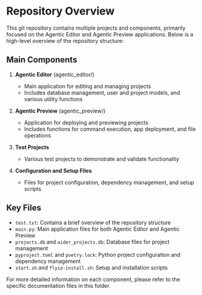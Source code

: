 # Repository Overview

This git repository contains multiple projects and components, primarily focused on the Agentic Editor and Agentic Preview applications. Below is a high-level overview of the repository structure:

## Main Components

1. **Agentic Editor** (agentic_editor/)
   - Main application for editing and managing projects
   - Includes database management, user and project models, and various utility functions

2. **Agentic Preview** (agentic_preview/)
   - Application for deploying and previewing projects
   - Includes functions for command execution, app deployment, and file operations

3. **Test Projects**
   - Various test projects to demonstrate and validate functionality

4. **Configuration and Setup Files**
   - Files for project configuration, dependency management, and setup scripts

## Key Files

- `test.txt`: Contains a brief overview of the repository structure
- `main.py`: Main application files for both Agentic Editor and Agentic Preview
- `projects.db` and `aider_projects.db`: Database files for project management
- `pyproject.toml` and `poetry.lock`: Python project configuration and dependency management
- `start.sh` and `flyio-install.sh`: Setup and installation scripts

For more detailed information on each component, please refer to the specific documentation files in this folder.
